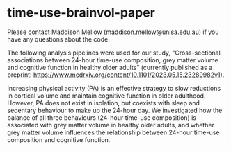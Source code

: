 # time-use-brainvol-paper

Please contact Maddison Mellow (maddison.mellow@unisa.edu.au) if you have any questions about the code.

The following analysis pipelines were used for our study, "Cross-sectional associations between 24-hour time-use
composition, grey matter volume and cognitive function in healthy older adults" (currently published as a preprint:
https://www.medrxiv.org/content/10.1101/2023.05.15.23289982v1).

Increasing physical activity (PA) is an effective strategy to slow reductions in cortical volume and maintain
cognitive function in older adulthood. However, PA does not exist in isolation, but coexists with sleep and 
sedentary behaviour to make up the 24-hour day. We investigated how the balance of all three behaviours 
(24-hour time-use composition) is associated with grey matter volume in healthy older adults, and whether 
grey matter volume influences the relationship between 24-hour time-use composition and cognitive function.
